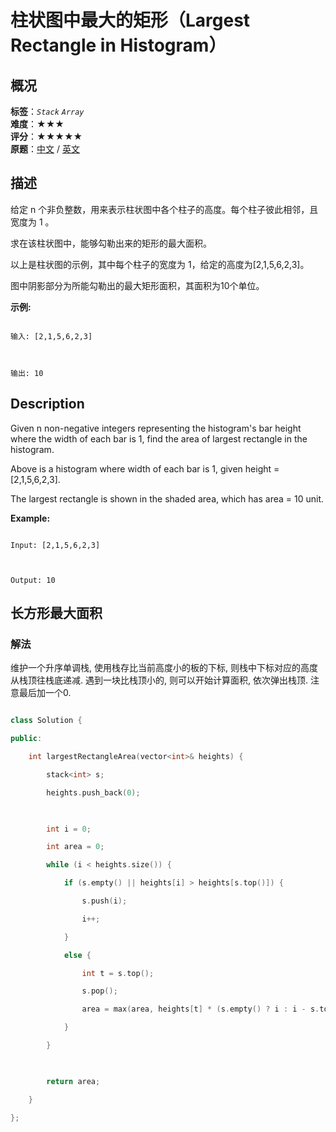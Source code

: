 # 柱状图中最大的矩形（Largest Rectangle in Histogram）
## 概况
**标签**：*`Stack`*  *`Array`*<br>
**难度**：★★★<br>
**评分**：★★★★★<br>
**原题**：[中文](https://leetcode-cn.com/problems/largest-rectangle-in-histogram) / [英文](https://leetcode.com/problems/largest-rectangle-in-histogram)
## 描述

给定 n 个非负整数，用来表示柱状图中各个柱子的高度。每个柱子彼此相邻，且宽度为 1 。



求在该柱状图中，能够勾勒出来的矩形的最大面积。







以上是柱状图的示例，其中每个柱子的宽度为 1，给定的高度为[2,1,5,6,2,3]。







图中阴影部分为所能勾勒出的最大矩形面积，其面积为10个单位。







**示例:**

```

输入: [2,1,5,6,2,3]



输出: 10

```



## Description

Given n non-negative integers representing the histogram&#39;s bar height where the width of each bar is 1, find the area of largest rectangle in the histogram.





Above is a histogram where width of each bar is 1, given height = [2,1,5,6,2,3].









The largest rectangle is shown in the shaded area, which has area = 10 unit.







**Example:**

```

Input: [2,1,5,6,2,3]



Output: 10

```





## 长方形最大面积

### 解法

维护一个升序单调栈, 使用栈存比当前高度小的板的下标, 则栈中下标对应的高度从栈顶往栈底递减. 遇到一块比栈顶小的, 则可以开始计算面积, 依次弹出栈顶. 注意最后加一个0.

```c++

class Solution {

public:

    int largestRectangleArea(vector<int>& heights) {

        stack<int> s;

        heights.push_back(0);

        

        int i = 0;

        int area = 0;

        while (i < heights.size()) {

            if (s.empty() || heights[i] > heights[s.top()]) {

                s.push(i);

                i++;

            }

            else {

                int t = s.top();

                s.pop();

                area = max(area, heights[t] * (s.empty() ? i : i - s.top() - 1));

            }

        }

        

        return area;

    }

};

```
